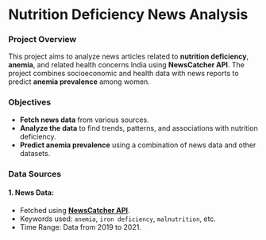 # Nutrition Deficiency News Analysis

### Project Overview

This project aims to analyze news articles related to **nutrition deficiency**, **anemia**, and related health concerns India using **NewsCatcher API**. The project combines socioeconomic and health data with news reports to predict **anemia prevalence** among women.

### Objectives
- **Fetch news data** from various sources.
- **Analyze the data** to find trends, patterns, and associations with nutrition deficiency.
- **Predict anemia prevalence** using a combination of news data and other datasets.

### Data Sources

#### 1. **News Data**:
   - Fetched using **[NewsCatcher API](https://newscatcherapi.com/)**.
   - Keywords used: `anemia`, `iron deficiency`, `malnutrition`, etc.
   - Time Range: Data from 2019 to 2021.
